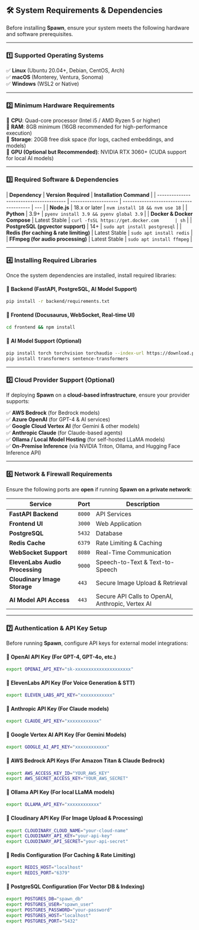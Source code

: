 ## **🛠️ System Requirements & Dependencies**

Before installing **Spawn**, ensure your system meets the following hardware and software prerequisites.

---

### **1️⃣ Supported Operating Systems**

✅ **Linux** (Ubuntu 20.04+, Debian, CentOS, Arch)  
✅ **macOS** (Monterey, Ventura, Sonoma)  
✅ **Windows** (WSL2 or Native)

---

### **2️⃣ Minimum Hardware Requirements**

🔹 **CPU**: Quad-core processor (Intel i5 / AMD Ryzen 5 or higher)  
🔹 **RAM**: 8GB minimum (16GB recommended for high-performance execution)  
🔹 **Storage**: 20GB free disk space (for logs, cached embeddings, and models)  
🔹 **GPU (Optional but Recommended)**: NVIDIA RTX 3060+ (CUDA support for local AI models)

---

### **3️⃣ Required Software & Dependencies**

| **Dependency**                          | **Version Required** | **Installation Command**                |
| --------------------------------------- | -------------------- | --------------------------------------- | --- |
| **Node.js**                             | 18.x or later        | `nvm install 18 && nvm use 18`          |
| **Python**                              | 3.9+                 | `pyenv install 3.9 && pyenv global 3.9` |
| **Docker & Docker Compose**             | Latest Stable        | `curl -fsSL https://get.docker.com      | sh` |
| **PostgreSQL (pgvector support)**       | 14+                  | `sudo apt install postgresql`           |
| **Redis (for caching & rate limiting)** | Latest Stable        | `sudo apt install redis`                |
| **FFmpeg (for audio processing)**       | Latest Stable        | `sudo apt install ffmpeg`               |

---

### **4️⃣ Installing Required Libraries**

Once the system dependencies are installed, install required libraries:

#### **🔹 Backend (FastAPI, PostgreSQL, AI Model Support)**

```bash
pip install -r backend/requirements.txt
```

#### **🔹 Frontend (Docusaurus, WebSocket, Real-time UI)**

```bash
cd frontend && npm install
```

#### **🔹 AI Model Support (Optional)**

```bash
pip install torch torchvision torchaudio --index-url https://download.pytorch.org/whl/cu118
pip install transformers sentence-transformers
```

---

### **5️⃣ Cloud Provider Support (Optional)**

If deploying **Spawn** on a **cloud-based infrastructure**, ensure your provider supports:

✅ **AWS Bedrock** (for Bedrock models)  
✅ **Azure OpenAI** (for GPT-4 & AI services)  
✅ **Google Cloud Vertex AI** (for Gemini & other models)  
✅ **Anthropic Claude** (for Claude-based agents)  
✅ **Ollama / Local Model Hosting** (for self-hosted LLaMA models)  
✅ **On-Premise Inference** (via NVIDIA Triton, Ollama, and Hugging Face Inference API)

---

### **6️⃣ Network & Firewall Requirements**

Ensure the following ports are **open** if running **Spawn on a private network**:

| **Service**                     | **Port** | **Description**                                  |
| ------------------------------- | -------- | ------------------------------------------------ |
| **FastAPI Backend**             | `8000`   | API Services                                     |
| **Frontend UI**                 | `3000`   | Web Application                                  |
| **PostgreSQL**                  | `5432`   | Database                                         |
| **Redis Cache**                 | `6379`   | Rate Limiting & Caching                          |
| **WebSocket Support**           | `8080`   | Real-Time Communication                          |
| **ElevenLabs Audio Processing** | `9000`   | Speech-to-Text & Text-to-Speech                  |
| **Cloudinary Image Storage**    | `443`    | Secure Image Upload & Retrieval                  |
| **AI Model API Access**         | `443`    | Secure API Calls to OpenAI, Anthropic, Vertex AI |

---

### **7️⃣ Authentication & API Key Setup**

Before running **Spawn**, configure API keys for external model integrations:

#### **🔹 OpenAI API Key (For GPT-4, GPT-4o, etc.)**

```bash
export OPENAI_API_KEY="sk-xxxxxxxxxxxxxxxxxxxxx"
```

#### **🔹 ElevenLabs API Key (For Voice Generation & STT)**

```bash
export ELEVEN_LABS_API_KEY="xxxxxxxxxxxx"
```

#### **🔹 Anthropic API Key (For Claude models)**

```bash
export CLAUDE_API_KEY="xxxxxxxxxxxx"
```

#### **🔹 Google Vertex AI API Key (For Gemini Models)**

```bash
export GOOGLE_AI_API_KEY="xxxxxxxxxxxx"
```

#### **🔹 AWS Bedrock API Keys (For Amazon Titan & Claude Bedrock)**

```bash
export AWS_ACCESS_KEY_ID="YOUR_AWS_KEY"
export AWS_SECRET_ACCESS_KEY="YOUR_AWS_SECRET"
```

#### **🔹 Ollama API Key (For local LLaMA models)**

```bash
export OLLAMA_API_KEY="xxxxxxxxxxxx"
```

#### **🔹 Cloudinary API Key (For Image Upload & Processing)**

```bash
export CLOUDINARY_CLOUD_NAME="your-cloud-name"
export CLOUDINARY_API_KEY="your-api-key"
export CLOUDINARY_API_SECRET="your-api-secret"
```

#### **🔹 Redis Configuration (For Caching & Rate Limiting)**

```bash
export REDIS_HOST="localhost"
export REDIS_PORT="6379"
```

#### **🔹 PostgreSQL Configuration (For Vector DB & Indexing)**

```bash
export POSTGRES_DB="spawn_db"
export POSTGRES_USER="spawn_user"
export POSTGRES_PASSWORD="your-password"
export POSTGRES_HOST="localhost"
export POSTGRES_PORT="5432"
```
